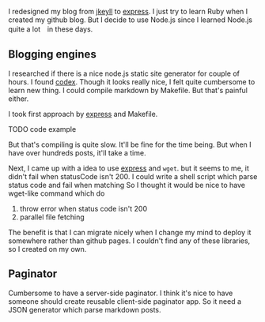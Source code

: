 I redesigned my blog from [jkeyll] to [express].
I just try to learn Ruby when I created my github blog.
But I decide to use Node.js since I learned Node.js quite a lot　in these days.

## Blogging engines

I researched if there is a nice node.js static site generator for couple of hours.
I found [codex]. Though it looks really nice, I felt quite cumbersome to learn new thing.
I could compile markdown by Makefile. But that's painful either.

I took first approach by [express] and Makefile.

TODO code example

But that's compiling is quite slow. It'll be fine for the time being.
But when I have over hundreds posts, it'll take a time.

Next, I came up with a idea to use [express] and `wget`.
but it seems to me, it didn't fail when statusCode isn't 200.
I could write a shell script which parse status code and fail when matching
So I thought it would be nice to have wget-like command which do

1. throw error when status code isn't 200
2. parallel file fetching

The benefit is that I can migrate nicely when I change my mind to deploy it somewhere rather than github pages.
I couldn't find any of these libraries, so I created on my own.

## Paginator

Cumbersome to have a server-side paginator.
I think it's nice to have someone should create reusable client-side paginator app.
So it need a JSON generator which parse markdown posts.


[jkeyll]: https://github.com/mojombo/jekyll
[express]: http://expressjs.com/
[codex]: https://github.com/logicalparadox/codex